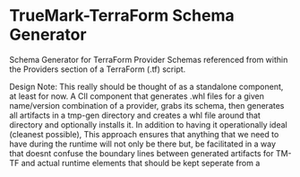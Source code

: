 # TrueMark-TerraForm Schema Generator

Schema Generator for TerraForm Provider Schemas referenced from within the Providers 
section of a TerraForm (.tf) script.

Design Note: 
This really should be thought of as a standalone component, at least for now. A ClI component 
that generates .whl files for a given name/version combination of a provider, grabs its schema, 
then generates all artifacts in a tmp-gen directory and creates a whl file around that directory
and optionally installs it. In addition to having it operationally ideal (cleanest possible), This
approach ensures that anything that we need to have during the runtime will not only be there but, 
be facilitated in a way that doesnt confuse the boundary lines between generated artifacts for 
TM-TF and actual runtime elements that should be kept seperate from a 